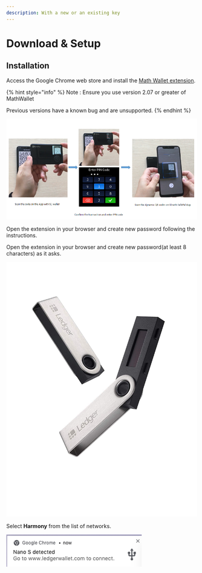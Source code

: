 ```yaml
---
description: With a new or an existing key
---
```


# Download & Setup

## Installation

Access the Google Chrome web store and install the [Math Wallet extension](https://chrome.google.com/webstore/detail/math-wallet/afbcbjpbpfadlkmhmclhkeeodmamcflc?hl=en).

{% hint style="info" %}
Note : Ensure you use version 2.07 or greater of MathWallet

Previous versions have a known bug and are unsupported.
{% endhint %}

![](../../.gitbook/assets/image%20%287%29.png)

Open the extension in your browser and create new password following the instructions.

Open the extension in your browser and create new password\(at least 8 characters\) as it asks.

![](../../.gitbook/assets/image%20%2834%29.png)

Select **Harmony** from the list of networks.

![](../../.gitbook/assets/image%20%2855%29.png)




